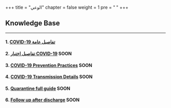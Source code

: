 +++
title = "الوعي"
chapter = false
weight = 1
pre = "<b> </b>"
+++

## Knowledge Base

---

#### 1. [COVID-19 تفاصيل عامة](/Covid19-Page/public/awarness/general)

#### 2. [تفاصيل اختبار COVID-19](/awarness/test) SOON

#### 3. [COVID-19 Prevention Practices](/awarness/practices/) SOON

#### 4. [COVID-19 Transmission Details](/awarness/transmission/) SOON

#### 5. [Quarantine full guide](/awarness/quarantine/) SOON

#### 6. [Follow up after discharge](/awarness/followup/) SOON
